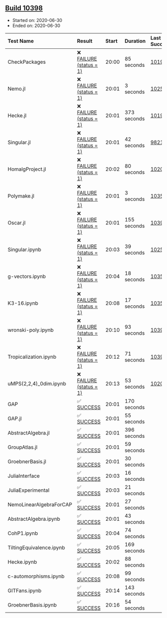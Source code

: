 ## [Build 10398](https://oscarci.mathematik.uni-kl.de/job/oscar/10398/)

* Started on: 2020-06-30
* Ended on: 2020-06-30

| Test Name    | Result | Start | Duration | Last Success | First Failure |
|:-------------|:-------|:------|:---------|:-------------|:--------------|
| CheckPackages | ❌ [FAILURE (status = 1)](https://oscarci.mathematik.uni-kl.de/job/oscar/10398/artifact/logs/build-10398/CheckPackages.log) | 20:00 | 85 seconds | [10197](https://oscarci.mathematik.uni-kl.de/job/oscar/10197/) | [10198](https://oscarci.mathematik.uni-kl.de/job/oscar/10198/) |
| Nemo.jl | ❌ [FAILURE (status = 1)](https://oscarci.mathematik.uni-kl.de/job/oscar/10398/artifact/logs/build-10398/Nemo.jl.log) | 20:01 | 3 seconds | [10252](https://oscarci.mathematik.uni-kl.de/job/oscar/10252/) | [10253](https://oscarci.mathematik.uni-kl.de/job/oscar/10253/) |
| Hecke.jl | ❌ [FAILURE (status = 1)](https://oscarci.mathematik.uni-kl.de/job/oscar/10398/artifact/logs/build-10398/Hecke.jl.log) | 20:01 | 373 seconds | [10197](https://oscarci.mathematik.uni-kl.de/job/oscar/10197/) | [10198](https://oscarci.mathematik.uni-kl.de/job/oscar/10198/) |
| Singular.jl | ❌ [FAILURE (status = 1)](https://oscarci.mathematik.uni-kl.de/job/oscar/10398/artifact/logs/build-10398/Singular.jl.log) | 20:01 | 42 seconds | [9821](https://oscarci.mathematik.uni-kl.de/job/oscar/9821/) | [9822](https://oscarci.mathematik.uni-kl.de/job/oscar/9822/) |
| HomalgProject.jl | ❌ [FAILURE (status = 1)](https://oscarci.mathematik.uni-kl.de/job/oscar/10398/artifact/logs/build-10398/HomalgProject.jl.log) | 20:02 | 80 seconds | [10209](https://oscarci.mathematik.uni-kl.de/job/oscar/10209/) | [10210](https://oscarci.mathematik.uni-kl.de/job/oscar/10210/) |
| Polymake.jl | ❌ [FAILURE (status = 1)](https://oscarci.mathematik.uni-kl.de/job/oscar/10398/artifact/logs/build-10398/Polymake.jl.log) | 20:01 | 3 seconds | [10356](https://oscarci.mathematik.uni-kl.de/job/oscar/10356/) | [10357](https://oscarci.mathematik.uni-kl.de/job/oscar/10357/) |
| Oscar.jl | ❌ [FAILURE (status = 1)](https://oscarci.mathematik.uni-kl.de/job/oscar/10398/artifact/logs/build-10398/Oscar.jl.log) | 20:01 | 155 seconds | [10397](https://oscarci.mathematik.uni-kl.de/job/oscar/10397/) | [10398](https://oscarci.mathematik.uni-kl.de/job/oscar/10398/) |
| Singular.ipynb | ❌ [FAILURE (status = 1)](https://oscarci.mathematik.uni-kl.de/job/oscar/10398/artifact/logs/build-10398/Singular.ipynb.log) | 20:03 | 39 seconds | [10252](https://oscarci.mathematik.uni-kl.de/job/oscar/10252/) | [10253](https://oscarci.mathematik.uni-kl.de/job/oscar/10253/) |
| g-vectors.ipynb | ❌ [FAILURE (status = 1)](https://oscarci.mathematik.uni-kl.de/job/oscar/10398/artifact/logs/build-10398/g-vectors.ipynb.log) | 20:04 | 18 seconds | [10356](https://oscarci.mathematik.uni-kl.de/job/oscar/10356/) | [10357](https://oscarci.mathematik.uni-kl.de/job/oscar/10357/) |
| K3-16.ipynb | ❌ [FAILURE (status = 1)](https://oscarci.mathematik.uni-kl.de/job/oscar/10398/artifact/logs/build-10398/K3-16.ipynb.log) | 20:08 | 17 seconds | [10356](https://oscarci.mathematik.uni-kl.de/job/oscar/10356/) | [10357](https://oscarci.mathematik.uni-kl.de/job/oscar/10357/) |
| wronski-poly.ipynb | ❌ [FAILURE (status = 1)](https://oscarci.mathematik.uni-kl.de/job/oscar/10398/artifact/logs/build-10398/wronski-poly.ipynb.log) | 20:10 | 93 seconds | [10396](https://oscarci.mathematik.uni-kl.de/job/oscar/10396/) | [10397](https://oscarci.mathematik.uni-kl.de/job/oscar/10397/) |
| Tropicalization.ipynb | ❌ [FAILURE (status = 1)](https://oscarci.mathematik.uni-kl.de/job/oscar/10398/artifact/logs/build-10398/Tropicalization.ipynb.log) | 20:12 | 71 seconds | [10397](https://oscarci.mathematik.uni-kl.de/job/oscar/10397/) | [10398](https://oscarci.mathematik.uni-kl.de/job/oscar/10398/) |
| uMPS(2,2,4)_0dim.ipynb | ❌ [FAILURE (status = 1)](https://oscarci.mathematik.uni-kl.de/job/oscar/10398/artifact/logs/build-10398/uMPS-2-2-4-_0dim.ipynb.log) | 20:13 | 53 seconds | [10209](https://oscarci.mathematik.uni-kl.de/job/oscar/10209/) | [10210](https://oscarci.mathematik.uni-kl.de/job/oscar/10210/) |
| GAP | ✅ [SUCCESS](https://oscarci.mathematik.uni-kl.de/job/oscar/10398/artifact/logs/build-10398/GAP.log) | 20:01 | 170 seconds |  |  |
| GAP.jl | ✅ [SUCCESS](https://oscarci.mathematik.uni-kl.de/job/oscar/10398/artifact/logs/build-10398/GAP.jl.log) | 20:01 | 55 seconds |  |  |
| AbstractAlgebra.jl | ✅ [SUCCESS](https://oscarci.mathematik.uni-kl.de/job/oscar/10398/artifact/logs/build-10398/AbstractAlgebra.jl.log) | 20:01 | 396 seconds |  |  |
| GroupAtlas.jl | ✅ [SUCCESS](https://oscarci.mathematik.uni-kl.de/job/oscar/10398/artifact/logs/build-10398/GroupAtlas.jl.log) | 20:01 | 59 seconds |  |  |
| GroebnerBasis.jl | ✅ [SUCCESS](https://oscarci.mathematik.uni-kl.de/job/oscar/10398/artifact/logs/build-10398/GroebnerBasis.jl.log) | 20:01 | 30 seconds |  |  |
| JuliaInterface | ✅ [SUCCESS](https://oscarci.mathematik.uni-kl.de/job/oscar/10398/artifact/logs/build-10398/JuliaInterface.log) | 20:03 | 16 seconds |  |  |
| JuliaExperimental | ✅ [SUCCESS](https://oscarci.mathematik.uni-kl.de/job/oscar/10398/artifact/logs/build-10398/JuliaExperimental.log) | 20:03 | 21 seconds |  |  |
| NemoLinearAlgebraForCAP | ✅ [SUCCESS](https://oscarci.mathematik.uni-kl.de/job/oscar/10398/artifact/logs/build-10398/NemoLinearAlgebraForCAP.log) | 20:01 | 27 seconds |  |  |
| AbstractAlgebra.ipynb | ✅ [SUCCESS](https://oscarci.mathematik.uni-kl.de/job/oscar/10398/artifact/logs/build-10398/AbstractAlgebra.ipynb.log) | 20:01 | 43 seconds |  |  |
| CohP1.ipynb | ✅ [SUCCESS](https://oscarci.mathematik.uni-kl.de/job/oscar/10398/artifact/logs/build-10398/CohP1.ipynb.log) | 20:04 | 74 seconds |  |  |
| TiltingEquivalence.ipynb | ✅ [SUCCESS](https://oscarci.mathematik.uni-kl.de/job/oscar/10398/artifact/logs/build-10398/TiltingEquivalence.ipynb.log) | 20:05 | 169 seconds |  |  |
| Hecke.ipynb | ✅ [SUCCESS](https://oscarci.mathematik.uni-kl.de/job/oscar/10398/artifact/logs/build-10398/Hecke.ipynb.log) | 20:02 | 88 seconds |  |  |
| c-automorphisms.ipynb | ✅ [SUCCESS](https://oscarci.mathematik.uni-kl.de/job/oscar/10398/artifact/logs/build-10398/c-automorphisms.ipynb.log) | 20:08 | 99 seconds |  |  |
| GITFans.ipynb | ✅ [SUCCESS](https://oscarci.mathematik.uni-kl.de/job/oscar/10398/artifact/logs/build-10398/GITFans.ipynb.log) | 20:14 | 143 seconds |  |  |
| GroebnerBasis.ipynb | ✅ [SUCCESS](https://oscarci.mathematik.uni-kl.de/job/oscar/10398/artifact/logs/build-10398/GroebnerBasis.ipynb.log) | 20:16 | 54 seconds |  |  |
